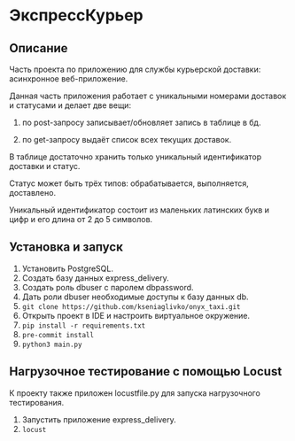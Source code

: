 # ЭкспрессКурьер

## Описание

Часть проекта по приложению для службы курьерской доставки: асинхронное веб-приложение.

Данная часть приложения работает с уникальными номерами доставок и статусами и делает две вещи: 

1) по post-запросу записывает/обновляет запись в таблице в бд.

2) по get-запросу выдаёт список всех текущих доставок.

В таблице достаточно хранить только уникальный идентификатор доставки и статус.

Статус может быть трёх типов: обрабатывается, выполняется, доставлено.

Уникальный идентификатор состоит из маленьких латинских букв и цифр и его длина от 2 до 5 символов.

## Установка и запуск

1. Установить PostgreSQL.
2. Создать базу данных express_delivery.
3. Создать роль dbuser с паролем dbpassword.
4. Дать роли dbuser необходимые доступы к базу данных db.
5. ```git clone https://github.com/kseniaglivko/onyx_taxi.git```
6. Открыть проект в IDE и настроить виртуальное окружение.
7. ```pip install -r requirements.txt```
8. ```pre-commit install```
9. ```python3 main.py```

## Нагрузочное тестирование с помощью Locust

К проекту также приложен locustfile.py для запуска нагрузочного тестирования.
1. Запустить приложение express_delivery.
2. ```locust```
